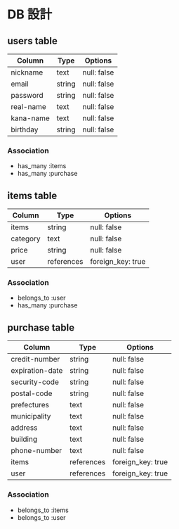 # DB 設計

## users table

| Column             | Type                | Options                 |
|--------------------|---------------------|-------------------------|
| nickname           | text                | null: false             |
| email              | string              | null: false             |
| password           | string              | null: false             |
| real-name          | text                | null: false             |
| kana-name          | text                | null: false             |
| birthday           | string              | null: false             |

### Association

* has_many :items
* has_many :purchase

## items table

| Column                              | Type       | Options           |
|-------------------------------------|------------|-------------------|
| items                               | string     | null: false       |
| category                            | text       | null: false       |
| price                               | string     | null: false       |
| user                                | references | foreign_key: true |

### Association

- belongs_to :user
- has_many :purchase

## purchase table

| Column           | Type       | Options           |
|-------------     |------------|-------------------|
| credit-number    | string     | null: false       |
| expiration-date | string     | null: false       |
| security-code    | string     | null: false       |
| postal-code      | string     | null: false       |
| prefectures      | text       | null: false       |
| municipality     | text       | null: false       |
| address          | text       | null: false       |
| building         | text       | null: false       |
| phone-number     | text       | null: false       |
| items            | references | foreign_key: true |
| user             | references | foreign_key: true |

### Association

- belongs_to :items
- belongs_to :user